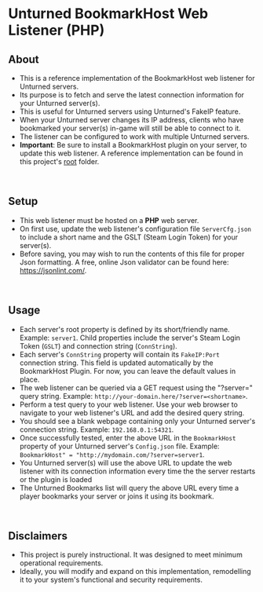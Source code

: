 # Unturned BookmarkHost Web Listener (PHP)


## About
- This is a reference implementation of the BookmarkHost web listener for Unturned servers.
- Its purpose is to fetch and serve the latest connection information for your Unturned server(s).
- This is useful for Unturned servers using Unturned's FakeIP feature.
- When your Unturned server changes its IP address, clients who have bookmarked your server(s) in-game will still be able to connect to it.
- The listener can be configured to work with multiple Unturned servers.
- **Important**: Be sure to install a BookmarkHost plugin on your server, to update this web listener. A reference implementation can be found in this project's [root](https://github.com/PandahutMushy/BookmarkHostPlugin/tree/master) folder.
<br/>

## Setup
- This web listener must be hosted on a **PHP** web server.
- On first use, update the web listener's configuration file `ServerCfg.json` to include a short name and the GSLT (Steam Login Token) for your server(s). 
- Before saving, you may wish to run the contents of this file for proper Json formatting. A free, online Json validator can be found here: https://jsonlint.com/. 
<br/>

## Usage
- Each server's root property is defined by its short/friendly name. Example: `server1`. Child properties include the server's Steam Login Token (`GSLT`) and connection string (`ConnString`).
- Each server's `ConnString` property will contain its `FakeIP:Port` connection string. This field is updated automatically by the BookmarkHost Plugin. For now, you can leave the default values in place.
- The web listener can be queried via a GET request using the "?server=" query string. Example: `http://your-domain.here/?server=<shortname>`.
- Perform a test query to your web listener. Use your web browser to navigate to your web listener's URL and add the desired query string.
- You should see a blank webpage containing only your Unturned server's connection string. Example: `192.168.0.1:54321`.
- Once successfully tested, enter the above URL in the `BookmarkHost` property of your Unturned server's `Config.json` file. Example: `BookmarkHost" = "http://mydomain.com/?server=server1`.
- You Unturned server(s) will use the above URL to update the web listener with its connection information every time the the server restarts or the plugin is loaded
- The Unturned Bookmarks list will query the above URL every time a player bookmarks your server or joins it using its bookmark.
<br/>

## Disclaimers
- This project is purely instructional. It was designed to meet minimum operational requirements.
- Ideally, you will modify and expand on this implementation, remodelling it to your system's functional and security requirements.